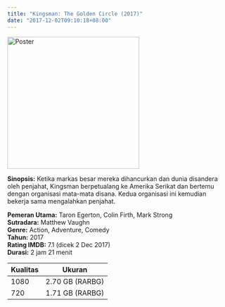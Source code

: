 ```yaml
---
title: "Kingsman: The Golden Circle (2017)"
date: "2017-12-02T09:10:18+08:00"
---
```


<img src="/img/poster/film-kingsman-the-golden-circle-2017.jpg" alt="Poster" style="width: 300px;"/>

**Sinopsis:** Ketika markas besar mereka dihancurkan dan dunia disandera oleh penjahat, Kingsman berpetualang ke Amerika Serikat dan bertemu dengan organisasi mata-mata disana. Kedua organisasi ini kemudian bekerja sama mengalahkan penjahat.

**Pemeran Utama:** Taron Egerton, Colin Firth, Mark Strong  
**Sutradara:** Matthew Vaughn  
**Genre:** Action, Adventure, Comedy  
**Tahun:** 2017  
**Rating IMDB:** 7.1 (dicek 2 Dec 2017)  
**Durasi:** 2 jam 21 menit

Kualitas | Ukuran
-------- | ------
1080     | 2.70 GB (RARBG)
720      | 1.71 GB (RARBG)